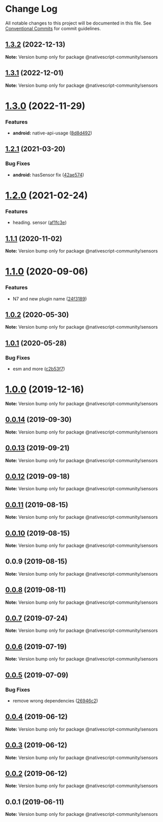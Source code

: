 # Change Log

All notable changes to this project will be documented in this file.
See [Conventional Commits](https://conventionalcommits.org) for commit guidelines.

## [1.3.2](https://github.com/Akylas/nativescript-sensors/compare/v1.3.1...v1.3.2) (2022-12-13)

**Note:** Version bump only for package @nativescript-community/sensors





## [1.3.1](https://github.com/Akylas/nativescript-sensors/compare/v1.3.0...v1.3.1) (2022-12-01)

**Note:** Version bump only for package @nativescript-community/sensors





# [1.3.0](https://github.com/Akylas/nativescript-sensors/compare/v1.2.1...v1.3.0) (2022-11-29)


### Features

* **android:** native-api-usage ([8d8d492](https://github.com/Akylas/nativescript-sensors/commit/8d8d492ca0e5b8c75bb83e17d07875bd007cfccd))





## [1.2.1](https://github.com/Akylas/nativescript-sensors/compare/v1.2.0...v1.2.1) (2021-03-20)


### Bug Fixes

* **android:** hasSensor fix ([42ae574](https://github.com/Akylas/nativescript-sensors/commit/42ae574ea067240002144c587448d89c8170917d))





# [1.2.0](https://github.com/Akylas/nativescript-sensors/compare/v1.1.1...v1.2.0) (2021-02-24)


### Features

* heading. sensor ([af1fc3e](https://github.com/Akylas/nativescript-sensors/commit/af1fc3e111d9eeea652af0aae00063d9380d0842))





## [1.1.1](https://github.com/Akylas/nativescript-sensors/compare/v1.1.0...v1.1.1) (2020-11-02)

**Note:** Version bump only for package @nativescript-community/sensors





# [1.1.0](https://github.com/Akylas/nativescript-sensors/compare/v1.0.2...v1.1.0) (2020-09-06)


### Features

* N7 and new plugin name ([24f3189](https://github.com/Akylas/nativescript-sensors/commit/24f3189fcafb7be7b262888de1afc5a97decfa58))





## [1.0.2](https://github.com/nativescript-community/sensors/compare/v1.0.1...v1.0.2) (2020-05-30)

**Note:** Version bump only for package @nativescript-community/sensors





## [1.0.1](https://github.com/nativescript-community/sensors/compare/v1.0.0...v1.0.1) (2020-05-28)


### Bug Fixes

* esm and more ([c2b53f7](https://github.com/nativescript-community/sensors/commit/c2b53f782416c1ae0cc92741811b6b7e770de721))





# [1.0.0](https://github.com/nativescript-community/sensors/compare/v0.0.14...v1.0.0) (2019-12-16)

**Note:** Version bump only for package @nativescript-community/sensors





## [0.0.14](https://github.com/nativescript-community/sensors/compare/v0.0.13...v0.0.14) (2019-09-30)

**Note:** Version bump only for package @nativescript-community/sensors





## [0.0.13](https://github.com/nativescript-community/sensors/compare/v0.0.12...v0.0.13) (2019-09-21)

**Note:** Version bump only for package @nativescript-community/sensors





## [0.0.12](https://github.com/nativescript-community/sensors/compare/v0.0.11...v0.0.12) (2019-09-18)

**Note:** Version bump only for package @nativescript-community/sensors





## [0.0.11](https://github.com/nativescript-community/sensors/compare/v0.0.10...v0.0.11) (2019-08-15)

**Note:** Version bump only for package @nativescript-community/sensors





## [0.0.10](https://github.com/nativescript-community/sensors/compare/v0.0.9...v0.0.10) (2019-08-15)

**Note:** Version bump only for package @nativescript-community/sensors





## 0.0.9 (2019-08-15)

**Note:** Version bump only for package @nativescript-community/sensors





## [0.0.8](https://github.com/nativescript-community/sensors/compare/v0.0.7...v0.0.8) (2019-08-11)

**Note:** Version bump only for package @nativescript-community/sensors





## [0.0.7](https://github.com/nativescript-community/sensors/compare/v0.0.6...v0.0.7) (2019-07-24)

**Note:** Version bump only for package @nativescript-community/sensors





## [0.0.6](https://github.com/nativescript-community/sensors/compare/v0.0.5...v0.0.6) (2019-07-19)

**Note:** Version bump only for package @nativescript-community/sensors





## [0.0.5](https://github.com/nativescript-community/sensors/compare/v0.0.4...v0.0.5) (2019-07-09)


### Bug Fixes

* remove wrong dependencies ([26946c2](https://github.com/nativescript-community/sensors/commit/26946c2))





## [0.0.4](https://github.com/nativescript-community/sensors/compare/v0.0.3...v0.0.4) (2019-06-12)

**Note:** Version bump only for package @nativescript-community/sensors





## [0.0.3](https://github.com/nativescript-community/sensors/compare/v0.0.2...v0.0.3) (2019-06-12)

**Note:** Version bump only for package @nativescript-community/sensors





## [0.0.2](https://github.com/nativescript-community/sensors/compare/v0.0.1...v0.0.2) (2019-06-12)

**Note:** Version bump only for package @nativescript-community/sensors





## 0.0.1 (2019-06-11)

**Note:** Version bump only for package @nativescript-community/sensors
